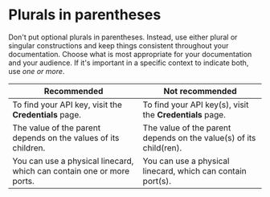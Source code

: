 # Plurals in parentheses  

Don't put optional plurals in parentheses. Instead, use either plural or
singular constructions and keep things consistent throughout your documentation. Choose
what is most appropriate for your documentation and your audience. If it's important in
a specific context to indicate both, use *one or more*.

| Recommended | Not recommended |
| --- | --- |
| To find your API key, visit the **Credentials** page. | To find your API key(s), visit the **Credentials** page. |
| The value of the parent depends on the values of its children. | The value of the parent depends on the value(s) of its child(ren). |
| You can use a physical linecard, which can contain one or more ports. | You can use a physical linecard, which can contain port(s). |
